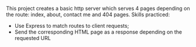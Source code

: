 This project creates a basic http server which serves 4 pages depending on the route:
index, about, contact me and 404 pages. Skills practiced:

- Use Express to match routes to client requests;
- Send the corresponding HTML page as a response depending on the requested URL
